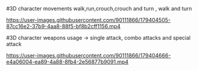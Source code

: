 #3D character movements walk,run,crouch,crouch and turn , walk and turn


https://user-images.githubusercontent.com/90111866/179404505-87cc16e2-37b9-4aa8-88f5-bf8b2cff1156.mp4


#3D character weapons usage -> single attack, combo attacks and special attack


https://user-images.githubusercontent.com/90111866/179404666-e4a06004-ea89-4a88-8fb4-2e56877b9091.mp4
